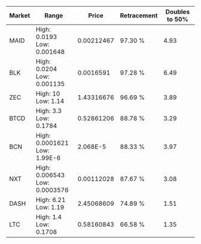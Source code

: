 | Market | Range | Price| Retracement | Doubles to 50% |
| --- | --- | --- | --- | --- |
| MAID | High: 0.0193<br />Low: 0.001648 | 0.00212467 | 97.30 % | 4.93 |
| BLK | High: 0.0204<br />Low: 0.001135 | 0.0016591 | 97.28 % | 6.49 |
| ZEC | High: 10<br />Low: 1.14 | 1.43316676 | 96.69 % | 3.89 |
| BTCD | High: 3.3<br />Low: 0.1784 | 0.52861206 | 88.78 % | 3.29 |
| BCN | High: 0.0001621<br />Low: 1.99E-6 | 2.068E-5 | 88.33 % | 3.97 |
| NXT | High: 0.006543<br />Low: 0.0003576 | 0.00112028 | 87.67 % | 3.08 |
| DASH | High: 6.21<br />Low: 1.19 | 2.45068609 | 74.89 % | 1.51 |
| LTC | High: 1.4<br />Low: 0.1708 | 0.58160843 | 66.58 % | 1.35 |
